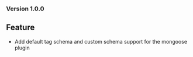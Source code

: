 ### Version 1.0.0
## Feature
- Add default tag schema and custom schema support for the mongoose plugin
